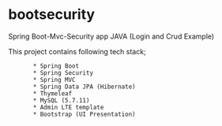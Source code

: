 # bootsecurity
Spring Boot-Mvc-Security app JAVA (Login and Crud Example)

This project contains following tech stack;

           * Spring Boot
           * Spring Security
           * Spring MVC
           * Spring Data JPA (Hibernate)
           * Thymeleaf
           * MySQL (5.7.11)
           * Admin LTE template
           * Bootstrap (UI Presentation)
 
